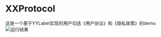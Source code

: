 # XXProtocol
这是一个基于YYLabel实现的用户勾选《用户协议》和《隐私政策》的demo<br>
![运行结果](https://github.com/XiaoXiuXiuYe/XXProtocol/blob/master/XXProtocol/image/1.gif)
